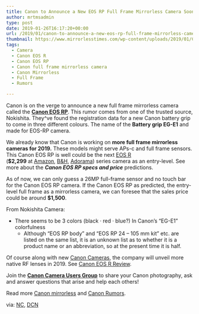 ```yaml
---
title: Canon to Announce a New EOS RP Full Frame Mirrorless Camera Soon ?
author: mrtmsadmin
type: post
date: 2019-01-26T16:17:20+00:00
url: /2019/01/canon-to-announce-a-new-eos-rp-full-frame-mirrorless-camera-soon/
thumbnail: https://www.mirrorlesstimes.com/wp-content/uploads/2019/01/Canon-EOS-RP-rumors.jpg
tags:
  - Camera
  - Canon EOS R
  - Canon EOS RP
  - Canon full frame mirrorless camera
  - Canon Mirrorless
  - Full Frame
  - Rumors

---
```

Canon is on the verge to announce a new full frame mirrorless camera called the <a href="https://www.mirrorlesstimes.com/tags/canon-eos-rp/" target="_blank" rel="noopener"><strong>Canon EOS RP</strong></a>. This rumor comes from one of the trusted source, Nokishita. They^ve found the registration data for a new Canon battery grip to come in three different colours. The name of the **Battery grip EG-E1** and made for EOS-RP camera.

We already know that Canon is working on **more full frame mirrorless cameras for 2019.** These models might serve APs-c and full frame sensors. This Canon EOS RP is well could be the next <a href="https://www.mirrorlesstimes.com/tags/canon-eos-r/" target="_blank" rel="noopener">EOS R</a> (**$2,299** at <a class="ext-link" title="" href="https://www.amazon.com/Canon-Cameras-Digital-Camera-3075C002/dp/B07H484HLT/?tag=mtimes-20" target="_blank" rel="noopener external noreferrer nofollow" data-wpel-link="external" data-amzn-asin="B07H484HLT">Amazon</a>, <a class="ext-link" title="" href="https://www.bhphotovideo.com/c/product/1433710-REG/canon_eos_r_mirrorless_digital.html/BI/20175/KBID/14249/" target="_blank" rel="noopener external noreferrer nofollow" data-wpel-link="external">B&H</a>, <a class="ext-link broken_link" title="" href="https://adorama.evyy.net/c/63923/51926/1036?u=https://www.adorama.com/car.html" target="_blank" rel="noopener external noreferrer nofollow">Adorama</a>) series camera as an entry-level. See more about the _**Canon EOS RP specs and price**_ predictions.<!--more-->

As of now, we can only guess a 26MP full-frame sensor and no touch bar for the Canon EOS RP camera. If the Canon EOS RP as predicted, the entry-level full frame as a mirrorless camera, we can foresee that the sales price could be around **$1,500**.

<span id="more-2580"></span>From Nokishita Camera:

  * There seems to be 3 colors (black · red · blue?) In Canon’s “EG-E1” colorfulness 
      * Although “EOS RP body” and “EOS RP 24 – 105 mm kit” etc. are listed on the same list, it is an unknown list as to whether it is a product name or an abbreviation, so at the present time it is half.

Of course along with new <a href="http://www.guidetocamera.com/products/cameras/canon" target="_blank" rel="noopener">Canon Cameras</a>, the company will unveil more native RF lenses in 2019. See <a href="http://www.guidetocamera.com/reviews/canon-eos-r-review" target="_blank" rel="noopener">Canon EOS R Review</a>.

Join the <a class="ext-link" title="" href="https://www.facebook.com/groups/185572945112087/" target="_blank" rel="external nofollow noopener"><strong>Canon Camera Users Group</strong></a> to share your Canon photography, ask and answer questions that arise and help each others!

Read more [Canon mirrorless][1] and <a href="https://www.dailycameranews.com/tag/canon-rumors/" target="_blank" rel="noopener">Canon Rumors</a>.

via: <a href="https://www.nokishita-camera.com/p/blog-page_29.html" target="_blank" rel="nofollow external noopener noreferrer" data-wpel-link="external">NC</a>, <a href="https://www.dailycameranews.com/2019/01/canon-eos-rp-full-frame-mirrorless-camera-coming-soon/" target="_blank" rel="noopener">DCN</a>

 [1]: https://www.mirrorlesstimes.com/tags/canon-mirrorless/